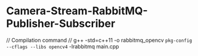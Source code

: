 # Camera-Stream-RabbitMQ-Publisher-Subscriber



// Compilation command
// g++ -std=c++11 -o rabbitmq_opencv `pkg-config --cflags --libs opencv4` -lrabbitmq main.cpp
